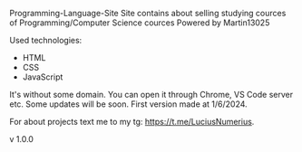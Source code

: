 Programming-Language-Site
Site contains about selling studying cources of Programming/Computer Science cources
Powered by Martin13025

Used technologies:
+ HTML
+ CSS
+ JavaScript

It's without some domain. You can open it through Chrome, VS Code server etc.
Some updates will be soon.
First version made at 1/6/2024.

For about projects text me to my tg: https://t.me/LuciusNumerius.

v 1.0.0
